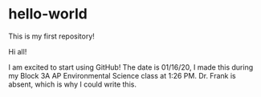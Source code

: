 # hello-world
This is my first repository!

Hi all!

I am excited to start using GitHub! The date is 01/16/20, I made this during my Block 3A AP Environmental Science class at 1:26 PM. Dr. Frank is absent, which is why I could write this. 
